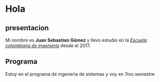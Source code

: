 # Hola 
   ## presentacion
Mi nombre es **Juan Sebastian Gómez** y llevo estudio en la [*Escuela colombiana de ingenieria*][1] desde el 2017.
   ## Programa
Estoy en el programa de ingeneria de sistemas y voy en 7mo semestre
   

[1]:(https://www.escuelaing.edu.co/es/)